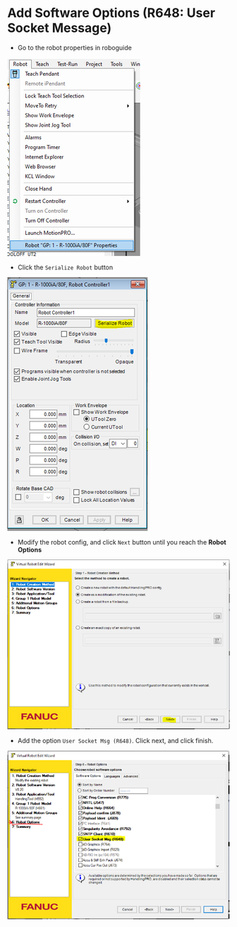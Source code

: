 # Add Software Options (R648: User Socket Message)

* Go to the robot properties in roboguide

![](../img/setup/robot_props.PNG)

* Click the `Serialize Robot` button

![](../img/setup/serialize_robot.PNG)

* Modify the robot config, and click `Next` button until you reach the **Robot Options**

![](../img/setup/modify_robot.PNG)

* Add the option `User Socket Msg (R648)`. Click next, and click finish.

![](../img/setup/option_user_socket_msg.PNG)


